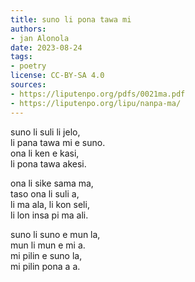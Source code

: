 ```yaml
---
title: suno li pona tawa mi
authors:
- jan Alonola
date: 2023-08-24
tags:
- poetry
license: CC-BY-SA 4.0
sources:
- https://liputenpo.org/pdfs/0021ma.pdf
- https://liputenpo.org/lipu/nanpa-ma/
---
```


suno li suli li jelo,  
li pana tawa mi e suno.  
ona li ken e kasi,  
li pona tawa akesi.

ona li sike sama ma,  
taso ona li suli a,  
li ma ala, li kon seli,  
li lon insa pi ma ali.

suno li suno e mun la,  
mun li mun e mi a.  
mi pilin e suno la,  
mi pilin pona a a.